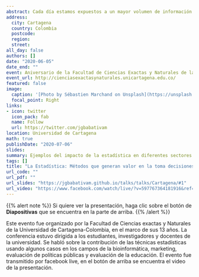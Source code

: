 ```yaml
---
abstract: Cada día estamos expuestos a un mayor volumen de información y debemos usar los datos con responsabilidad para lograr sacar el mayor provecho de la información. Los métodos estadísticos son vitales en este proceso y generan un impacto relevante, esta charla tiene como propósito mostrar algunos de los métodos que pueden ser utilizados en diferentes campos.
address:
  city: Cartagena
  country: Colombia
  postcode: 
  region: 
  street: 
all_day: false
authors: []
date: "2020-06-05"
date_end: ""
event: Aniversario de la Facultad de Ciencias Exactas y Naturales de la Universidad de Cartagena
event_url: http://cienciasexactasynaturales.unicartagena.edu.co/
featured: false
image:
  caption: '[Photo by Sébastien Marchand on Unsplash](https://unsplash.com/photos/EeEx8zpOESA)'
  focal_point: Right
links:
- icon: twitter
  icon_pack: fab
  name: Follow
  url: https://twitter.com/jgbabativam
location: Universidad de Cartagena
math: true
publishDate: "2020-07-06"
slides: 
summary: Ejemplos del impacto de la estadística en diferentes sectores.
tags: []
title: "La Estadística: Métodos que generan valor en la toma decisiones"
url_code: ""
url_pdf: ""
url_slides: "https://jgbabativam.github.io/talks/talks/Cartagena/#1"
url_video: "https://www.facebook.com/watch/live/?v=597767364181916&ref=watch_permalink"
---
```


{{% alert note %}}
Si quiere ver la presentación, haga clic sobre el botón de **Diapositivas** que se encuentra en la parte de arriba.
{{% /alert %}}

Este evento fue organizado por la Facultad de Ciencias exactas y Naturales de la Universidad de Cartagena-Colombia, en el marco de sus 13 años. La conferencia estuvo dirigida a los estudiantes, investigadores y docentes de la universidad. Se habló sobre la contribución de las técnicas estadísticas usando algunos casos en los campos de la bioinformática, marketing, evaluación de políticas públicas y evaluación de la educación. El evento fue transmitido por facebook live, en el botón de arriba se encuentra el video de la presentación.